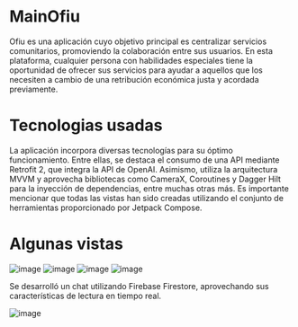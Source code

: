 # MainOfiu
Ofiu es una aplicación cuyo objetivo principal es centralizar servicios comunitarios, promoviendo la colaboración entre sus usuarios. En esta plataforma, cualquier persona con habilidades especiales tiene la oportunidad de ofrecer sus servicios para ayudar a aquellos que los necesiten a cambio de una retribución económica justa y acordada previamente.

# Tecnologias usadas 
La aplicación incorpora diversas tecnologías para su óptimo funcionamiento. Entre ellas, se destaca el consumo de una API mediante Retrofit 2, que integra la API de OpenAI. Asimismo, utiliza la arquitectura MVVM y aprovecha bibliotecas como CameraX, Coroutines y Dagger Hilt para la inyección de dependencias, entre muchas otras más. Es importante mencionar que todas las vistas han sido creadas utilizando el conjunto de herramientas proporcionado por Jetpack Compose.

# Algunas vistas
![image](https://github.com/ShironCo/MainOfiu/assets/95234002/38f534cc-6e0e-415d-b096-fb6d9225c56e)
![image](https://github.com/ShironCo/MainOfiu/assets/95234002/5c2a70ec-4b20-4162-bf06-2054eb24f8e9)
![image](https://github.com/ShironCo/MainOfiu/assets/95234002/41a48f9c-b43f-4ebe-9e7e-d4082bd09790)
![image](https://github.com/ShironCo/MainOfiu/assets/95234002/0edf4530-b014-4f6f-9c9f-3020e3f0332b)

Se desarrolló un chat utilizando Firebase Firestore, aprovechando sus características de lectura en tiempo real.

![image](https://github.com/ShironCo/MainOfiu/assets/95234002/c0f87a23-98a1-4d33-bd94-9e370b554611)
